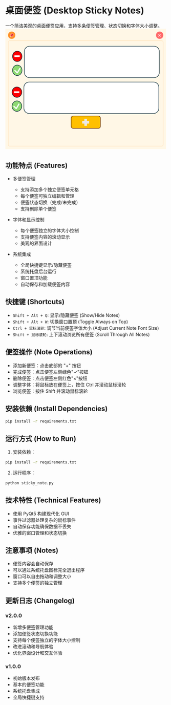 # 桌面便签 (Desktop Sticky Notes)

一个简洁美观的桌面便签应用，支持多条便签管理、状态切换和字体大小调整。
![notes](sticky.png)

## 功能特点 (Features)

- 多便签管理
  - 支持添加多个独立便签单元格
  - 每个便签可独立编辑和管理
  - 便签状态切换（完成/未完成）
  - 支持删除单个便签

- 字体和显示控制
  - 每个便签独立的字体大小控制
  - 支持便签内容的滚动显示
  - 美观的界面设计

- 系统集成
  - 全局快捷键显示/隐藏便签
  - 系统托盘后台运行
  - 窗口置顶功能
  - 自动保存和加载便签内容

## 快捷键 (Shortcuts)

- `Shift + Alt + Q`: 显示/隐藏便签 (Show/Hide Notes)
- `Shift + Alt + W`: 切换窗口置顶 (Toggle Always on Top)
- `Ctrl + 鼠标滚轮`: 调节当前便签字体大小 (Adjust Current Note Font Size)
- `Shift + 鼠标滚轮`: 上下滚动浏览所有便签 (Scroll Through All Notes)

## 便签操作 (Note Operations)

- 添加新便签：点击底部的 "+" 按钮
- 完成便签：点击便签左侧绿色"✓"按钮
- 删除便签：点击便签左侧红色"×"按钮
- 调整字体：将鼠标放在便签上，按住 Ctrl 并滚动鼠标滚轮
- 浏览便签：按住 Shift 并滚动鼠标滚轮

## 安装依赖 (Install Dependencies)

```bash
pip install -r requirements.txt
```

## 运行方式 (How to Run)

1. 安装依赖：
```bash
pip install -r requirements.txt
```

2. 运行程序：
```bash
python sticky_note.py
```

## 技术特性 (Technical Features)

- 使用 PyQt5 构建现代化 GUI
- 事件过滤器处理复杂的鼠标事件
- 自动保存功能确保数据不丢失
- 优雅的窗口管理和状态切换

## 注意事项 (Notes)

- 便签内容会自动保存
- 可以通过系统托盘图标完全退出程序
- 窗口可以自由拖动和调整大小
- 支持多个便签的独立管理

## 更新日志 (Changelog)

### v2.0.0
- 新增多便签管理功能
- 添加便签状态切换功能
- 支持每个便签独立的字体大小控制
- 改进滚动和导航体验
- 优化界面设计和交互体验

### v1.0.0
- 初始版本发布
- 基本的便签功能
- 系统托盘集成
- 全局快捷键支持
